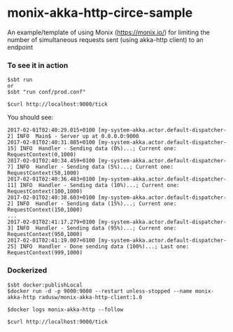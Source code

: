 # monix-akka-http-circe-sample
An example/template of using Monix (https://monix.io/) for limiting the number of simultaneous requests sent (using akka-http client) to an endpoint


### To see it in action
```
$sbt run
or
$sbt "run conf/prod.conf"

$curl http://localhost:9000/tick
```

You should see:

```
2017-02-01T02:40:29.015+0100 [my-system-akka.actor.default-dispatcher-2] INFO  Main$ - Server up at 0.0.0.0:9000
2017-02-01T02:40:31.885+0100 [my-system-akka.actor.default-dispatcher-15] INFO  Handler - Sending data (0%)...; Current one: RequestContext(0,1000)
2017-02-01T02:40:34.459+0100 [my-system-akka.actor.default-dispatcher-7] INFO  Handler - Sending data (5%)...; Current one: RequestContext(50,1000)
2017-02-01T02:40:36.483+0100 [my-system-akka.actor.default-dispatcher-11] INFO  Handler - Sending data (10%)...; Current one: RequestContext(100,1000)
2017-02-01T02:40:38.603+0100 [my-system-akka.actor.default-dispatcher-2] INFO  Handler - Sending data (15%)...; Current one: RequestContext(150,1000)
...
2017-02-01T02:41:17.279+0100 [my-system-akka.actor.default-dispatcher-3] INFO  Handler - Sending data (95%)...; Current one: RequestContext(950,1000)
2017-02-01T02:41:19.007+0100 [my-system-akka.actor.default-dispatcher-25] INFO  Handler - Done sending data (100%)...; Last one: RequestContext(999,1000)
```

### Dockerized
```
$sbt docker:publishLocal
$docker run -d -p 9000:9000 --restart unless-stopped --name monix-akka-http radusw/monix-akka-http-client:1.0

$docker logs monix-akka-http --follow

$curl http://localhost:9000/tick
```

